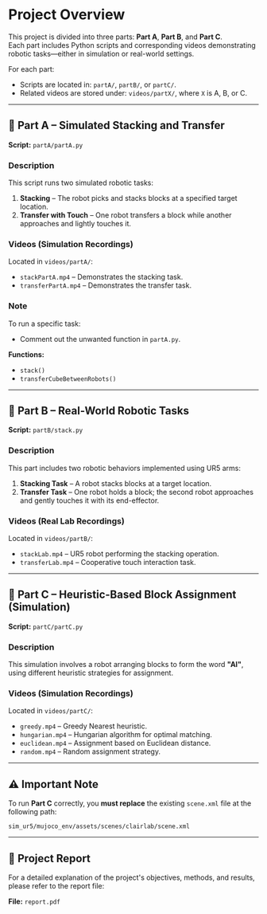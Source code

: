 # Project Overview

This project is divided into three parts: **Part A**, **Part B**, and **Part C**.  
Each part includes Python scripts and corresponding videos demonstrating robotic tasks—either in simulation or real-world settings.

For each part:

- Scripts are located in: `partA/`, `partB/`, or `partC/`.
- Related videos are stored under: `videos/partX/`, where `X` is A, B, or C.

---

## 📁 Part A – Simulated Stacking and Transfer

**Script:** `partA/partA.py`

### Description
This script runs two simulated robotic tasks:
1. **Stacking** – The robot picks and stacks blocks at a specified target location.
2. **Transfer with Touch** – One robot transfers a block while another approaches and lightly touches it.

### Videos (Simulation Recordings)  
Located in `videos/partA/`:
- `stackPartA.mp4` – Demonstrates the stacking task.
- `transferPartA.mp4` – Demonstrates the transfer task.

### Note
To run a specific task:
- Comment out the unwanted function in `partA.py`.

**Functions:**
- `stack()`
- `transferCubeBetweenRobots()`

---

## 📁 Part B – Real-World Robotic Tasks

**Script:** `partB/stack.py`

### Description  
This part includes two robotic behaviors implemented using UR5 arms:
1. **Stacking Task** – A robot stacks blocks at a target location.
2. **Transfer Task** – One robot holds a block; the second robot approaches and gently touches it with its end-effector.

### Videos (Real Lab Recordings)  
Located in `videos/partB/`:
- `stackLab.mp4` – UR5 robot performing the stacking operation.
- `transferLab.mp4` – Cooperative touch interaction task.

---

## 📁 Part C – Heuristic-Based Block Assignment (Simulation)

**Script:** `partC/partC.py`

### Description  
This simulation involves a robot arranging blocks to form the word **"AI"**, using different heuristic strategies for assignment.

### Videos (Simulation Recordings)  
Located in `videos/partC/`:
- `greedy.mp4` – Greedy Nearest heuristic.
- `hungarian.mp4` – Hungarian algorithm for optimal matching.
- `euclidean.mp4` – Assignment based on Euclidean distance.
- `random.mp4` – Random assignment strategy.

---

## ⚠️ Important Note

To run **Part C** correctly, you **must replace** the existing `scene.xml` file at the following path:

```
sim_ur5/mujoco_env/assets/scenes/clairlab/scene.xml
```

---

## 📄 Project Report

For a detailed explanation of the project's objectives, methods, and results, please refer to the report file:

**File:** `report.pdf`